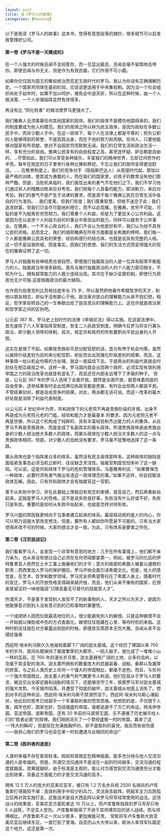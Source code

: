 ```yaml
---
layout: post
title: 读《罗马人的故事》
categories: [Reading]
---
```


以下是我读《罗马人的故事》这本书，觉得有意思段落的摘抄，很多细节可以启发我管理好公司。

#### 第一卷《罗马不是一天建成的》

在一个人强大的时候丑闻不会招惹你，而一旦显出疲态，丑闻会毫不留情地击垮你。即使丑闻与你无关，但是作为有效武器，它们作用不可小觑。

如果你仅仅因为国王的集权统治而否定王政时代的罗马，我认为你没有正确理解历史。一个国家共同体在最初阶段，应该说更适用于中央集权制。因为当一个社会组织尚处于幼年时，如果不加以呵护，难免会中途天折，所以在这种时候，由一个人做决策、一个人坐镇指挥显然有效得多。

再没有比 “同化败者” 的做法使罗马更强大了。

我们雅典人无须美慕任何其他国家的政体。我们的政体不是模仿他国得来的。我们的制度要成为别人的模范。我们的政体之所以称为民主政体，是因为政权在多数公民手中，而非少数人手中。在这一政体下，每个人在法律上都是平等的；担负公职的人能够得到的荣誉，不是因其出身，而在于他的努力和贡献。任何人，只要他能够对国家有所贡献，绝对不会因贫穷而默默无闻。我们的日常生活和政治生活一样，享有充分的自由。雅典公民享有的自由程度之高，甚至连怀疑、妒忌都是自由的。…尽管如此，我们可以享受各种娱乐，丰富我们的精神世界，忘却日间劳作的辛苦。每年在规定的日子里举行各种比赛和祭祀，不忘让我们的居所变得更加舒适。……在教育制度上，我们的竞争对手（隐指斯巴达人）从孩提时代起，即加以最严格的训练，使其成为勇敢的人，而在我们的国家里，对孩子的教育没有他们那样严酷。但是，当危机来临时，我们表现出来的勇气不在他们之下。我们不学习他们通过非人的残酷训练来应对考验，我们用每个人具备的能力，即决断力，来应对考验。我们的勇气不是产生于法律的要求，而是源于每个雅典公民在日常生活中各自的行为准则。…我们爱美，但我们有度；我们尊重智慧，但绝不迷恋于此；我们追求财富，但我们只会尽可能地利用它，而不以此炫耀。在雅典，贫穷不可耻，可耻的是不为脱离贫穷而努力。我们尊重个人利益，却是为了更加关心公共利益。这是因为在以追求个人利益为目的的事业中表现出的能力，同样可以服务于公共事业。在雅典，一个不关心政治的人，我们不会认为他爱好和平，我们认为他不具有公民的资格。总而言之，我们的城邦雅典在所有方面都是全希腊的榜样。我们每一个人都是雅典公民具有的荣誉、经验和德行的结合体，也就是说具有完整的人格。
这一切不是自我吹嘘，而是事实。因我们的思想、我们的生活方式而变得强大的现在的雅典证明了这一切。

罗马人对独裁有些神经质也很自然，即使施行独裁政治的人是一位具有超常平衡能力的人。独裁政治有很多缺陷，首先与施行独裁政治的人的个人能力密切相关。不知为什么，拥有超常能力的人极少连续出现。其次在于缺少监督机制，即使行为邪恶也无计可施.这是独裁政治的最大缺陷。

也许因为伯里克利比苏格拉底年长 25 岁，所以虽然把他看作希腊哲学的天才，和他以朋友相交，却似乎没有醉心于他。政治家对民众的理解能力从来不抱幻想，相反，哲学家却把自己的一生奉献出给了提高民众的理解能力上。这也许就是政治家和哲学家之间的区别吧。

公元前 367 年，罗马史上划时代的法律《李锡尼法》得以实施。在这部法律中，首先废除了六人军事指挥官制度，恢复二人执政官制度。明确今后罗马将实行寡头政治，即少数人领导的体制。其次，规定共和政府的所有要职向平民出身的人开放。

这实在是很了不起。如果按贵族和平民分配官职的话，首允有悖于机会均等。虽然以废除价级差别为目的来分配官职，却反而会出现强化阶级差别的结果。而且，这种事情一给以机会均等的方处理，就会一直延续下去。于是两派的利益代表就会时刻处在相互敌视之中。这样一来，罗马国内就会出现两个政府，必须实现有效利用举国之力的政治改革也就徒有虚名了，而且还在内部永远埋下了矛盾的种子。
但是，公元前 367 年的罗马人选择了全面开放。既然是全面开放，就意味着彻底的自由竞争。选举结果有时会出现两位执政官都是贵族，有时会出现两人都是平民。不管结果如何，都是自由竞争的结果。对此，两派都无话可说。而这一改革的最大好处就是消除了利益代表制度。

以公元前 4 世纪中叶为界，共和政体下的元老院不再是贵族阶级的牙城，出身不再是成为元老院元老的门槛，经验和能力才是最基本
的要求。因为元老院元老不再是世袭、所以这个机构成了纯粹的、具有丰富经验和杰出能力的人的集体。从此罗马不再是贵族政休、而是变成了名副其实的寡头政体。所谓贵族政体是由贵族出身的少数人统治绝大多数人的政体，而寡头政体在少数人统治大多数人的这一点与贵族政体相同，但是。对少数人的血统没有要求，罗马毫不犹豫地选择了这一条路。

寡头政体也是个指挥者众多的体系，虽然没有民主政体那样多。这种政体的缺陷是面临紧急事态必须当机立断时，往往缺乏灵活性。独裁官制度恰恰弥补了这一缺陷。可以说，这是共和政体下罗马的危机管理体系。马基雅弗利说：“如果要保住一种政体，必要时须有勇气做出有违这一政体理念的事。”如果不这样，将会招致该政体瓦解。因此，只有共和政体才会有独裁官这一官职。

善于从失败中学习，并在此基础上挣脱旧有观念的束缚，提高自己，然后再重新站起来。这就是罗马人的性格。这不是说失败是好事，失败没有什么好或不好，失败只是失败。重要的是如何从失败中站起来，也就是怎样对待失败。

罗马兴盛的原因我更倾向于当事者建立起来的体系。最容易动摇的是人的内心，你可以努力说服大家改变想法，但是，要所有人都如你所愿是不可能的。只有当大家觉得非改不可的时候，大家的想法才会一致。为此，只有体系是要害之所在。

#### 第二卷《汉尼拔战记》
我们看看罗马人，会发现一个非常有意思的地方：几乎在所有事情上，他们都不亲力亲为，也从来没有想过自己必须在任何领域都是第一。例如，被罗马同化后的伊特鲁里亚人依然在土木工事上施展他们的才华；意大利南部的希腊人被委以通商的职责；西西里加人罗马的保护圈后，罗马开始全面引进希腊文化。但是，给人的感觉是，在艺术、哲学和数学领域，罗马完全把希望寄托在了希腊人身上。随着时代的变迁，罗马人的开放性格变得越来越开放。而且，他们从来不像有的国家，在颁发居留证时一味地强调“只限具备无可替代的技能型人才”。

所谓天才，不是善于发现别人发现不了的新事物的人，天才之所以为天才，是因为他能够意识到别人没有意识到的已知事物的重要性。

一个成绩骄人因而位居最高地位的人，很少能避免别人的嫉恨。只是这种嫉恨不会一开始就以弹劾或中伤的方式表面化。嫉恨往往隐藏在心里，等待时机的来临。这种时机往往就在对方暴露出软肋的时候，即便其实质原本无伤大雅。丑闻从来不会侵扰强者

西庇阿·埃米利乌斯久久地凝视着脚下广阔的迦太基城。这个经历了建国以来 700 年的岁月、其间长期保持了极度繁荣的大都市，一陷入敌手，就化成了一堆堆小山一样的瓦砾。在 700 年的漫长岁月里，迦太基拥有广阔的土地、众多的岛屿，以及属于其支配的海洋。迦太基所拥有的数量庞大的武器装备、战船、象群以及雄厚的财富，与之前人类历史上任何一个强大的帝国相比，都毫不逊色。而且，与任何一个强大帝国相比，迦太基人的勇气和气概更令人称道。他们在屈从于罗马人的要求、被迫交出全部武器和战船的情况下，还能够坚守三年，抵御罗马军对迦太基城的强大攻势。今天城市陷落，并遭受了彻底的破坏，迦太基城从地面上消失了。想到对手的这种命运，西庇阿·埃米利乌斯不禁潸然泪下。西庇阿·埃米利乌斯心潮起伏，他此刻的思考已经超乎一个军事胜利者的惯常思维。他想到的是，不仅限于人类，城市也好，国家也好，包括强盛的帝国，谁都逃避不了灭亡的命运，特洛伊帝国、亚述帝国、波斯帝国，还有 20 年前的马其顿王国，无不遵循了历史展示给人们的“胜者必衰”的规律。我们刚刚消灭了一个曾经盛极一时的帝国，赢来了这一‘伟大的瞬间’，但是现在充满我胸怀的，却不是胜利的喜悦，我反而有些伤感——我担心我们的罗马也会在某一时刻遭遇与此相同的命运!”

#### 第二卷《胜利者的迷思》
人类的幸福不存在客观标准。假如将其限定在精神层面，能多充分地与他人交流沟通的人是幸福的。但是，所谓交流沟通并不是说在一起的时间越多，交流沟通的程度就越高，效果就越好。由于标准是主观的，能让对方感觉到交流沟通很充分才能达到效果，具备这方面能力的才是交流沟通的高手。

拥有 12.5 万人的庞大的亚美尼亚军，被只有 1.2 万名步兵和 2500 名骑兵的卢库鲁斯打得狼狈不堪：高效利用手中较少的兵力，灵活突击敌阵，把敌军主力兵团孤立后再对其实施打击，这套战术是自大西庇阿以来罗马将军经常使用的战法。这场战斗的结果是，亚美尼亚方面死者达 10 万以上，而卢库鲁斯指挥的罗马军却只有 5 人战死，不足百人受伤。卢库鲁斯取得了不逊于其师傅苏拉的骄人战绩。而与师傅相比。卢库鲁斯不止一次以少胜多，更加难能可贵。
常胜将军卢车鲁斯大败亚美尼亚后继续东征，一直打到了里海。自亚历山大大帝以来，欧洲人率领军队踏足这个地方，这还是第一次。

